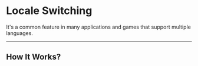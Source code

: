 # Locale Switching

It's a common feature in many applications and games that support multiple languages.

---

## How It Works?

